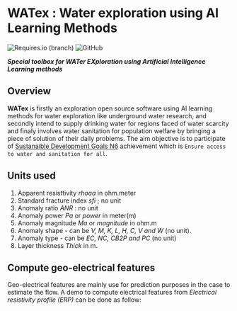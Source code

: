  # WATex : Water exploration using AI Learning Methods

![Requires.io (branch)](https://img.shields.io/requires/github/WEgeophysics/watex/master?style=flat-square) ![GitHub](https://img.shields.io/github/license/WEgeophysics/watex?color=blue&label=Licence&style=flat-square)

**_Special toolbox for WATer EXploration  using Artificial Intelligence Learning methods_**

## Overview

**WATex** is firstly an exploration open source software using AI learning methods for water exploration like underground water research,
 and secondly intend to supply drinking water for regions faced of water scarcity  and finaly involves water sanitation for population welfare by bringing a piece of solution of their daily problems. The aim objective is to participate of 
 [Sustanaible Development Goals N6](https://www.un.org/sustainabledevelopment/development-agenda/) achievement which is  `Ensure access to water and sanitation for all`.

## Units used 

1. Apparent resisttivity *rhoaa* in ohm.meter 
2. Standard fracture index *sfi*  ; no unit 
3. Anomaly ratio *ANR* : no unit 
4. Anomaly power *Pa* or *power*  in meter(m) 
5. Anomaly magnitude *Ma* or *magnitude* in ohm.m 
6. Anomaly shape - can be _V, M, K, L, H, C, V and W_ (no unit). 
7. Anomaly type - can be _EC, NC, CB2P and PC_ (no unit)
8. Layer thickness *Thick* in m. 

## Compute geo-electrical features 

Geo-electrical features are mainly use for prediction purposes in the case to estimate the flow. A demo to compute electrical features from _Electrical resistivity profile (ERP)_ can be done as follow:
